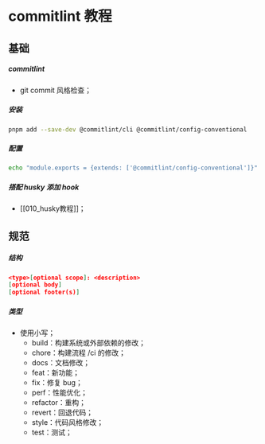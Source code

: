 # commitlint 教程

## 基础

##### commitlint

- git commit 风格检查；

##### 安装

```bash
pnpm add --save-dev @commitlint/cli @commitlint/config-conventional
```

##### 配置

```bash
echo "module.exports = {extends: ['@commitlint/config-conventional']}" > commitlint.config.cjs
```

##### 搭配 husky 添加 hook

- [[010_husky教程]]；

## 规范

##### 结构

```json
<type>[optional scope]: <description>
[optional body]
[optional footer(s)]
```

##### 类型

- 使用小写；
  - build：构建系统或外部依赖的修改；
  - chore：构建流程 /ci 的修改；
  - docs：文档修改；
  - feat：新功能；
  - fix：修复 bug；
  - perf：性能优化；
  - refactor：重构；
  - revert：回退代码；
  - style：代码风格修改；
  - test：测试；
